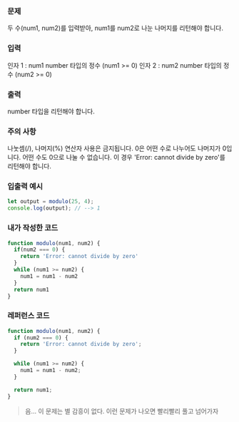### 문제
두 수(num1, num2)를 입력받아, num1를 num2로 나눈 나머지를 리턴해야 합니다.

### 입력
인자 1 : num1
number 타입의 정수 (num1 >= 0)
인자 2 : num2
number 타입의 정수 (num2 >= 0)

### 출력
number 타입을 리턴해야 합니다.

### 주의 사항
나눗셈(/), 나머지(%) 연산자 사용은 금지됩니다.
0은 어떤 수로 나누어도 나머지가 0입니다.
어떤 수도 0으로 나눌 수 없습니다. 이 경우 'Error: cannot divide by zero'를 리턴해야 합니다.

### 입출력 예시
```js
let output = modulo(25, 4);
console.log(output); // --> 1
```

### 내가 작성한 코드
```js
function modulo(num1, num2) {
  if(num2 === 0) {
    return 'Error: cannot divide by zero'
  }
  while (num1 >= num2) {
    num1 = num1 - num2
  }
  return num1
}
```

### 레퍼런스 코드
```js
function modulo(num1, num2) {
  if (num2 === 0) {
    return 'Error: cannot divide by zero';
  }

  while (num1 >= num2) {
    num1 = num1 - num2;
  }

  return num1;
}
```

> 음... 이 문제는 별 감흥이 없다. 이런 문제가 나오면 빨리빨리 풀고 넘어가자
